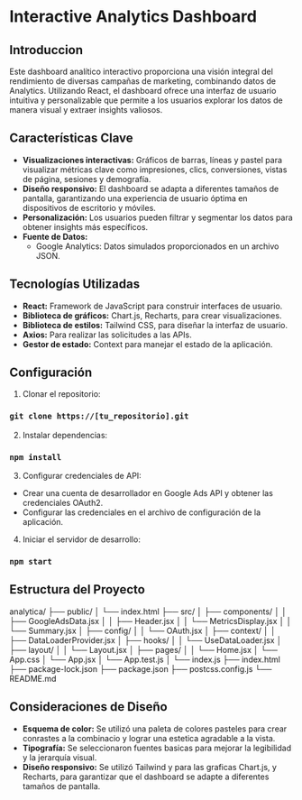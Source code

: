 # Interactive Analytics Dashboard

## Introduccion
Este dashboard analítico interactivo proporciona una visión integral del rendimiento de diversas campañas de marketing, combinando datos de Analytics. 
Utilizando React, el dashboard ofrece una interfaz de usuario intuitiva y personalizable que permite a los usuarios explorar los datos de manera visual y extraer insights valiosos.

## Características Clave
- **Visualizaciones interactivas:** Gráficos de barras, líneas y pastel para visualizar métricas clave como impresiones, clics, conversiones, vistas de página, sesiones y demografía.
- **Diseño responsivo:** El dashboard se adapta a diferentes tamaños de pantalla, garantizando una experiencia de usuario óptima en dispositivos de escritorio y móviles.
- **Personalización:** Los usuarios pueden filtrar y segmentar los datos para obtener insights más específicos.
- **Fuente de Datos:** 
  - Google Analytics: Datos simulados proporcionados en un archivo JSON.

## Tecnologías Utilizadas
- **React:** Framework de JavaScript para construir interfaces de usuario.
- **Biblioteca de gráficos:** Chart.js, Recharts, para crear visualizaciones.
- **Biblioteca de estilos:** Tailwind CSS, para diseñar la interfaz de usuario.
- **Axios:** Para realizar las solicitudes a las APIs.
- **Gestor de estado:** Context para manejar el estado de la aplicación.


## Configuración
1. Clonar el repositorio:
   
### `git clone https://[tu_repositorio].git`

2. Instalar dependencias:

### `npm install`

3. Configurar credenciales de API:

- Crear una cuenta de desarrollador en Google Ads API y obtener las credenciales OAuth2.
- Configurar las credenciales en el archivo de configuración de la aplicación.

4. Iniciar el servidor de desarrollo:

### `npm start`

## Estructura del Proyecto
analytica/
├── public/
│   └── index.html
├── src/
│   ├── components/
│   │   ├── GoogleAdsData.jsx
│   │   ├── Header.jsx
│   │   └── MetricsDisplay.jsx
│   │   └── Summary.jsx
│   ├── config/
│   │   └── OAuth.jsx
│   ├── context/
│   │   ├── DataLoaderProvider.jsx
│   ├── hooks/
│   │   └── UseDataLoader.jsx
│   ├── layout/
│   │   └── Layout.jsx
│   ├── pages/
│   │   └── Home.jsx
│   └── App.css
│   └── App.jsx
│   └── App.test.js
│   └── index.js
├── index.html
├── package-lock.json
├── package.json
├── postcss.config.js
└── README.md

## Consideraciones de Diseño
- **Esquema de color:** Se utilizó una paleta de colores pasteles para crear conrastes a la combinacio y lograr una estetica agradable a la vista.
- **Tipografía:** Se seleccionaron fuentes basicas para mejorar la legibilidad y la jerarquía visual.
- **Diseño responsivo:** Se utilizó Tailwind y para las graficas Chart.js, y Recharts, para garantizar que el dashboard se adapte a diferentes tamaños de pantalla.

